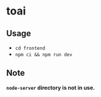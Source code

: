 # toai


## Usage
- `cd frontend`
- `npm ci && npm run dev`

## Note

**`node-server` directory is not in use.**
